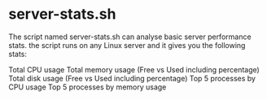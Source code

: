 ﻿# server-stats.sh
The script named server-stats.sh can analyse basic server performance stats. the script runs on any Linux server and it gives you the following stats:

Total CPU usage
Total memory usage (Free vs Used including percentage)
Total disk usage (Free vs Used including percentage)
Top 5 processes by CPU usage
Top 5 processes by memory usage
